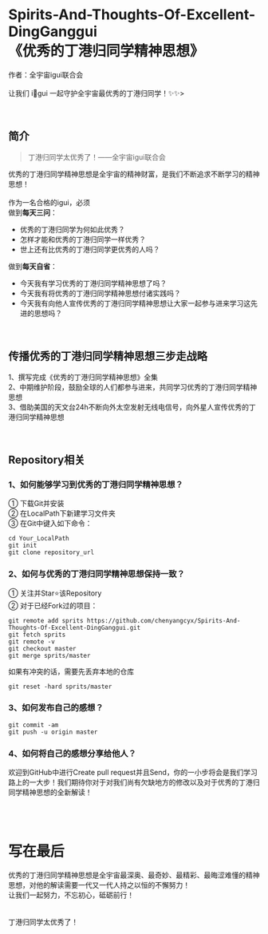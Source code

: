 # Spirits-And-Thoughts-Of-Excellent-DingGanggui<br>《优秀的丁港归同学精神思想》
作者：全宇宙igui联合会<br><br>
让我们 i:sparkling_heart:gui 一起守护全宇宙最优秀的丁港归同学！:sparkles::sparkles:><br>

<br>

## 简介
> 丁港归同学太优秀了！——全宇宙igui联合会

优秀的丁港归同学精神思想是全宇宙的精神财富，是我们不断追求不断学习的精神思想！<br><br>
作为一名合格的igui，必须<br>
做到**每天三问**：<br>
- 优秀的丁港归同学为何如此优秀？<br>
- 怎样才能和优秀的丁港归同学一样优秀？<br>
- 世上还有比优秀的丁港归同学更优秀的人吗？<br>

做到**每天自省**：<br>
- 今天我有学习优秀的丁港归同学精神思想了吗？<br>
- 今天我有将优秀的丁港归同学精神思想付诸实践吗？<br>
- 今天我有向他人宣传优秀的丁港归同学精神思想让大家一起参与进来学习这先进的思想吗？<br>

<br>

## 传播优秀的丁港归同学精神思想三步走战略
1、撰写完成《优秀的丁港归同学精神思想》全集<br>
2、中期维护阶段，鼓励全球的人们都参与进来，共同学习优秀的丁港归同学精神思想<br>
3、借助美国的天文台24h不断向外太空发射无线电信号，向外星人宣传优秀的丁港归同学精神思想<br>

<br>

## Repository相关
### 1、如何能够学习到优秀的丁港归同学精神思想？
① 下载Git并安装<br>
② 在LocalPath下新建学习文件夹<br>
③ 在Git中键入如下命令：
```
cd Your_LocalPath
git init
git clone repository_url
```
### 2、如何与优秀的丁港归同学精神思想保持一致？
① 关注并Star:star:该Repository<br>
② 对于已经Fork过的项目：
```
git remote add sprits https://github.com/chenyangcyx/Spirits-And-Thoughts-Of-Excellent-DingGanggui.git
git fetch sprits
git remote -v
git checkout master
git merge sprits/master
```
如果有冲突的话，需要先丢弃本地的仓库
```
git reset -hard sprits/master
```
### 3、如何发布自己的感想？
```
git commit -am
git push -u origin master
```
### 4、如何将自己的感想分享给他人？
欢迎到GitHub中进行Create pull request并且Send，你的一小步将会是我们学习路上的一大步！我们期待你对于对我们尚有欠缺地方的修改以及对于优秀的丁港归同学精神思想的全新解读！

<br><br>

# 写在最后
优秀的丁港归同学精神思想是全宇宙最深奥、最奇妙、最精彩、最晦涩难懂的精神思想，对他的解读需要一代又一代人持之以恒的不懈努力！<br>让我们一起努力，不忘初心，砥砺前行！<br><br><br>
丁港归同学太优秀了！
